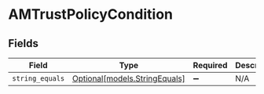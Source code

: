 # AMTrustPolicyCondition


## Fields

| Field                                                      | Type                                                       | Required                                                   | Description                                                |
| ---------------------------------------------------------- | ---------------------------------------------------------- | ---------------------------------------------------------- | ---------------------------------------------------------- |
| `string_equals`                                            | [Optional[models.StringEquals]](../models/stringequals.md) | :heavy_minus_sign:                                         | N/A                                                        |